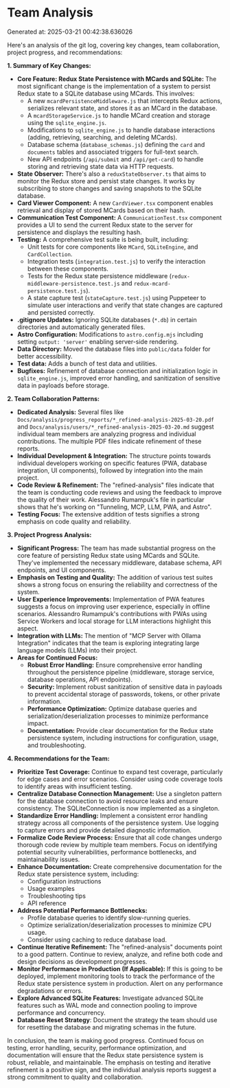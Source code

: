 # Team Analysis
Generated at: 2025-03-21 00:42:38.636026

Here's an analysis of the git log, covering key changes, team collaboration, project progress, and recommendations:

**1. Summary of Key Changes:**

*   **Core Feature: Redux State Persistence with MCards and SQLite:** The most significant change is the implementation of a system to persist Redux state to a SQLite database using MCards. This involves:
    *   A new `mcardPersistenceMiddleware.js` that intercepts Redux actions, serializes relevant state, and stores it as an MCard in the database.
    *   A `mcardStorageService.js` to handle MCard creation and storage using the `sqlite_engine.js`.
    *   Modifications to `sqlite_engine.js` to handle database interactions (adding, retrieving, searching, and deleting MCards).
    *   Database schema (`database_schemas.js`) defining the `card` and `documents` tables and associated triggers for full-text search.
    *   New API endpoints (`/api/submit` and `/api/get-card`) to handle storing and retrieving state data via HTTP requests.
*   **State Observer:** There's also a `reduxStateObserver.ts` that aims to monitor the Redux store and persist state changes. It works by subscribing to store changes and saving snapshots to the SQLite database.
*   **Card Viewer Component:** A new `CardViewer.tsx` component enables retrieval and display of stored MCards based on their hash.
*   **Communication Test Component:** A `CommunicationTest.tsx` component provides a UI to send the current Redux state to the server for persistence and displays the resulting hash.
*   **Testing:** A comprehensive test suite is being built, including:
    *   Unit tests for core components like `MCard`, `SQLiteEngine`, and `CardCollection`.
    *   Integration tests (`integration.test.js`) to verify the interaction between these components.
    *   Tests for the Redux state persistence middleware (`redux-middleware-persistence.test.js` and `redux-mcard-persistence.test.js`).
    *   A state capture test (`stateCapture.test.js`) using Puppeteer to simulate user interactions and verify that state changes are captured and persisted correctly.
*   **.gitignore Updates:** Ignoring SQLite databases (`*.db`) in certain directories and automatically generated files.
*   **Astro Configuration:** Modifications to `astro.config.mjs` including setting `output: 'server'` enabling server-side rendering.
*   **Data Directory:** Moved the database files into `public/data` folder for better accessibility.
*   **Test data:** Adds a bunch of test data and utilities.
*   **Bugfixes:** Refinement of database connection and initialization logic in `sqlite_engine.js`, improved error handling, and sanitization of sensitive data in payloads before storage.

**2. Team Collaboration Patterns:**

*   **Dedicated Analysis:** Several files like `Docs/analysis/progress_reports/*_refined-analysis-2025-03-20.pdf` and `Docs/analysis/users/*_refined-analysis-2025-03-20.md` suggest individual team members are analyzing progress and individual contributions. The multiple PDF files indicate refinement of these reports.
*   **Individual Development & Integration:** The structure points towards individual developers working on specific features (PWA, database integration, UI components), followed by integration into the main project.
*   **Code Review & Refinement:** The "refined-analysis" files indicate that the team is conducting code reviews and using the feedback to improve the quality of their work. Alessandro Rumampuk's file in particular shows that he's working on "Tunneling, MCP, LLM, PWA, and Astro".
*   **Testing Focus:**  The extensive addition of tests signifies a strong emphasis on code quality and reliability.

**3. Project Progress Analysis:**

*   **Significant Progress:** The team has made substantial progress on the core feature of persisting Redux state using MCards and SQLite. They've implemented the necessary middleware, database schema, API endpoints, and UI components.
*   **Emphasis on Testing and Quality:** The addition of various test suites shows a strong focus on ensuring the reliability and correctness of the system.
*   **User Experience Improvements:** Implementation of PWA features suggests a focus on improving user experience, especially in offline scenarios. Alessandro Rumampuk's contributions with PWAs using Service Workers and local storage for LLM interactions highlight this aspect.
*   **Integration with LLMs:** The mention of "MCP Server with Ollama Integration" indicates that the team is exploring integrating large language models (LLMs) into their project.
*   **Areas for Continued Focus:**
    *   **Robust Error Handling:** Ensure comprehensive error handling throughout the persistence pipeline (middleware, storage service, database operations, API endpoints).
    *   **Security:** Implement robust sanitization of sensitive data in payloads to prevent accidental storage of passwords, tokens, or other private information.
    *   **Performance Optimization:** Optimize database queries and serialization/deserialization processes to minimize performance impact.
    *   **Documentation:** Provide clear documentation for the Redux state persistence system, including instructions for configuration, usage, and troubleshooting.

**4. Recommendations for the Team:**

*   **Prioritize Test Coverage:** Continue to expand test coverage, particularly for edge cases and error scenarios. Consider using code coverage tools to identify areas with insufficient testing.
*   **Centralize Database Connection Management:** Use a singleton pattern for the database connection to avoid resource leaks and ensure consistency.  The SQLiteConnection is now implemented as a singleton.
*   **Standardize Error Handling:** Implement a consistent error handling strategy across all components of the persistence system. Use logging to capture errors and provide detailed diagnostic information.
*   **Formalize Code Review Process:** Ensure that all code changes undergo thorough code review by multiple team members. Focus on identifying potential security vulnerabilities, performance bottlenecks, and maintainability issues.
*   **Enhance Documentation:** Create comprehensive documentation for the Redux state persistence system, including:
    *   Configuration instructions
    *   Usage examples
    *   Troubleshooting tips
    *   API reference
*   **Address Potential Performance Bottlenecks:**
    *   Profile database queries to identify slow-running queries.
    *   Optimize serialization/deserialization processes to minimize CPU usage.
    *   Consider using caching to reduce database load.
*   **Continue Iterative Refinement:**  The "refined-analysis" documents point to a good pattern. Continue to review, analyze, and refine both code and design decisions as development progresses.
*   **Monitor Performance in Production (If Applicable):** If this is going to be deployed, implement monitoring tools to track the performance of the Redux state persistence system in production.  Alert on any performance degradations or errors.
*   **Explore Advanced SQLite Features:**  Investigate advanced SQLite features such as WAL mode and connection pooling to improve performance and concurrency.
*  **Database Reset Strategy**: Document the strategy the team should use for resetting the database and migrating schemas in the future.

In conclusion, the team is making good progress. Continued focus on testing, error handling, security, performance optimization, and documentation will ensure that the Redux state persistence system is robust, reliable, and maintainable. The emphasis on testing and iterative refinement is a positive sign, and the individual analysis reports suggest a strong commitment to quality and collaboration.
